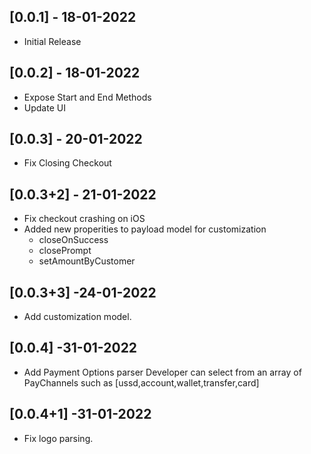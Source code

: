 ## [0.0.1] - 18-01-2022

* Initial Release

## [0.0.2] - 18-01-2022

* Expose Start and End Methods
* Update UI

## [0.0.3] - 20-01-2022
* Fix Closing Checkout

## [0.0.3+2] - 21-01-2022
* Fix checkout crashing on iOS
* Added new properities to payload model for customization
    * closeOnSuccess
    * closePrompt
    * setAmountByCustomer
## [0.0.3+3] -24-01-2022
* Add customization model.

## [0.0.4] -31-01-2022
* Add Payment Options parser
    Developer can select from an array of PayChannels such as [ussd,account,wallet,transfer,card]

## [0.0.4+1] -31-01-2022
* Fix logo parsing.